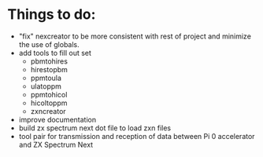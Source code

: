 # Things to do:

- "fix" nexcreator to be more consistent with rest of project and minimize the use of globals.
- add tools to fill out set
  - pbmtohires
  - hirestopbm
  - ppmtoula
  - ulatoppm
  - ppmtohicol
  - hicoltoppm
  - zxncreator
- improve documentation
- build zx spectrum next dot file to load zxn files
- tool pair for transmission and reception of data between Pi 0 accelerator and ZX Spectrum Next	
